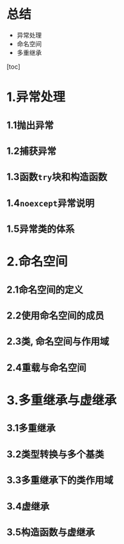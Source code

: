# 总结

* 异常处理
* 命名空间
* 多重继承

[toc]

# 1.异常处理

## 1.1抛出异常

## 1.2捕获异常

## 1.3函数`try`块和构造函数

## 1.4`noexcept`异常说明

## 1.5异常类的体系

# 2.命名空间

## 2.1命名空间的定义

## 2.2使用命名空间的成员

## 2.3类, 命名空间与作用域

## 2.4重载与命名空间

# 3.多重继承与虚继承

## 3.1多重继承

## 3.2类型转换与多个基类

## 3.3多重继承下的类作用域

## 3.4虚继承

## 3.5构造函数与虚继承

